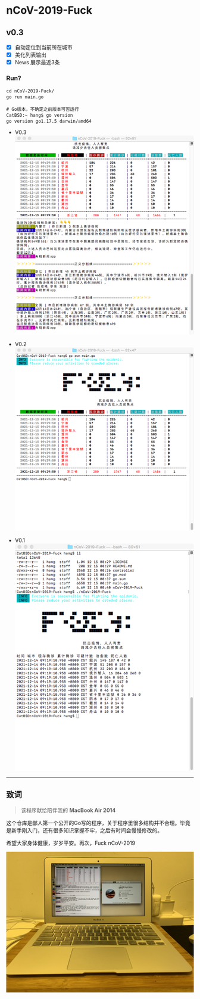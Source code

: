 # nCoV-2019-Fuck

## v0.3

- [X] 自动定位到当前所在城市
- [X] 美化列表输出
- [X] News 展示最近3条

### Run?
```
cd nCoV-2019-Fuck/
go run main.go 

# Go版本，不确定之前版本可否运行
CatBSD:~ hang$ go version
go version go1.17.5 darwin/amd64
```
- V0.3
![v0.3 运行时图](./IMG/v.0.3.png)

- V0.2
![v0.2 运行时图](./IMG/v.0.2.png)

- V0.1
![v0.1 运行时图](./IMG/nCoV2019.png)

-----
## 致词
> 该程序献给陪伴我的 **MacBook Air 2014**

这个仓库是鄙人第一个公开的Go写的程序，关于程序里很多结构并不合理。毕竟是新手刚入门，还有很多知识掌握不牢，之后有时间会慢慢修改的。

希望大家身体健康，岁岁平安。再次，Fuck nCoV-2019

![MacBook Air 2014](./IMG/MacBook%20Air%202014.JPG)